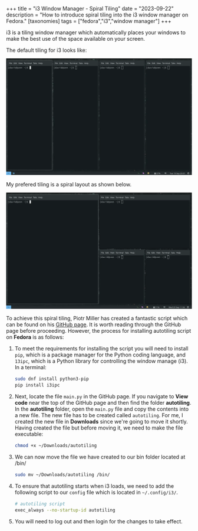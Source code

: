 +++
title =  "i3 Window Manager - Spiral Tiling"
date =   "2023-09-22"
description = "How to introduce spiral tiling into the i3 window manager on Fedora."
[taxonomies]
tags = ["fedora","i3","window manager"]
+++

i3 is a tiling window manager which automatically places your windows to make the best use of the space available on your screen. 

The default tiling for i3 looks like:

![i3-tiling-original](i3-tiling-orig.webp)

My prefered tiling is a spiral layout as shown below.

![i3-tiling-new](i3-tiling-new.webp)

To achieve this spiral tiling, Piotr Miller has created a fantastic script which can be found on his [GitHub page](https://github.com/nwg-piotr/autotiling/tree/master).    It is worth reading through the GitHub page before proceeding.  However, the process for installing autotiling script on **Fedora** is as follows:

1. To meet the requirements for installing the script you will need to install `pip`, which is a package manager for the Python coding language, and `13ipc`, which is a Python library for controlling the window manage (i3).  In a terminal:

	```bash
	sudo dnf install python3-pip
	pip install i3ipc
	```

2. Next, locate the file `main.py` in the GitHub page.  If you navigate to **View code** near the top of the GitHub page	and then find the folder **autotiling**.  In the **autotiling** folder, open the `main.py` file and copy the contents into a new file.  The new file has to be created called `autotiling`. For me, I created the new file in **Downloads** since we're going to move it shortly.  Having created the file but before moving it, we need to make the file executable:

	```bash
	chmod +x ~/Downloads/autotiling
	```

3. We can now move the file we have created to our bin folder located at /bin/ 

	```bash
	sudo mv ~/Downloads/autotiling /bin/
	```

4. To ensure that autotiling starts when i3 loads, we need to add the following script to our `config` file which is located in `~/.config/i3/`.

	```bash
	# autotiling script
	exec_always --no-startup-id autotiling
	```

5. You will need to log out and then login for the changes to take effect.




